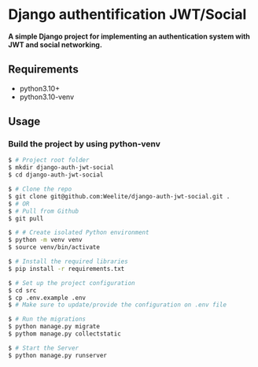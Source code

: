 # Django authentification JWT/Social

**A simple Django project for implementing an authentication system with JWT and social networking.**

## Requirements

- python3.10+
- python3.10-venv


## Usage

### Build the project by using python-venv

```bash
$ # Project root folder
$ mkdir django-auth-jwt-social
$ cd django-auth-jwt-social

$ # Clone the repo
$ git clone git@github.com:Weelite/django-auth-jwt-social.git .
$ # OR
$ # Pull from Github
$ git pull

$ # # Create isolated Python environment
$ python -m venv venv
$ source venv/bin/activate

$ # Install the required libraries
$ pip install -r requirements.txt

$ # Set up the project configuration
$ cd src
$ cp .env.example .env
$ # Make sure to update/provide the configuration on .env file

$ # Run the migrations
$ python manage.py migrate
$ pythom manage.py collectstatic

$ # Start the Server
$ python manage.py runserver
```
